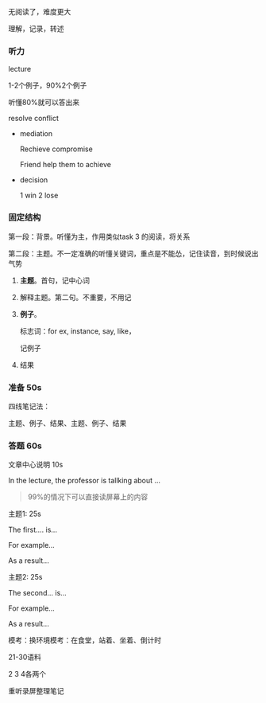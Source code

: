 无阅读了，难度更大

理解，记录，转述



### 听力

lecture

1-2个例子，90%2个例子

听懂80%就可以答出来



resolve conflict

- mediation 

  Rechieve compromise

  Friend help them to achieve

- decision

  1 win 2 lose

  



### 固定结构

第一段：背景。听懂为主，作用类似task 3 的阅读，将关系

第二段：主题。不一定准确的听懂关键词，重点是不能怂，记住读音，到时候说出气势

1. **主题**。首句，记中心词

2. 解释主题。第二句。不重要，不用记

3. **例子**。

   标志词：for ex, instance, say, like，

   记例子

4. 结果





### 准备 50s

四线笔记法：

主题、例子、结果、主题、例子、结果



### 答题 60s

文章中心说明 10s

In the lecture, the professor is tallking about ...

> 99%的情况下可以直接读屏幕上的内容

主题1: 25s

The first.… is...

For example...

As a result...

主题2: 25s

The second... is...

For example...

As a result...





模考：换环境模考：在食堂，站着、坐着、倒计时



21-30语料

2 3 4各两个

重听录屏整理笔记


